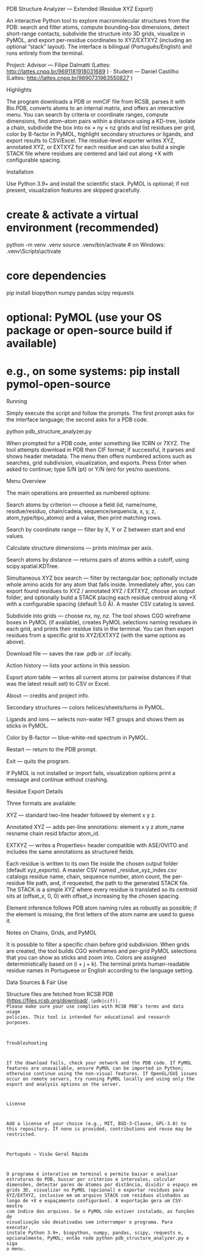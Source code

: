 PDB Structure Analyzer — Extended (Residue XYZ Export)

An interactive Python tool to explore macromolecular structures from the PDB: search and filter atoms, compute bounding-box dimensions, detect short-range contacts, subdivide the structure into 3D grids, visualize in PyMOL, and export per-residue coordinates to XYZ/EXTXYZ (including an optional “stack” layout). The interface is bilingual (Português/English) and runs entirely from the terminal.

Project: Advisor — Filipe Dalmatti (Lattes: http://lattes.cnpq.br/9691181918031689
) · Student — Daniel Castilho (Lattes: http://lattes.cnpq.br/9890731963550827
)

Highlights

The program downloads a PDB or mmCIF file from RCSB, parses it with Bio.PDB, converts atoms to an internal matrix, and offers an interactive menu. You can search by criteria or coordinate ranges, compute dimensions, find atom–atom pairs within a distance using a KD-tree, isolate a chain, subdivide the box into nx × ny × nz grids and list residues per grid, color by B-factor in PyMOL, highlight secondary structures or ligands, and export results to CSV/Excel. The residue-level exporter writes XYZ, annotated XYZ, or EXTXYZ for each residue and can also build a single STACK file where residues are centered and laid out along +X with configurable spacing.

Installation

Use Python 3.9+ and install the scientific stack. PyMOL is optional; if not present, visualization features are skipped gracefully.

# create & activate a virtual environment (recommended)
python -m venv .venv
source .venv/bin/activate  # on Windows: .venv\Scripts\activate

# core dependencies
pip install biopython numpy pandas scipy requests

# optional: PyMOL (use your OS package or open-source build if available)
# e.g., on some systems: pip install pymol-open-source

Running

Simply execute the script and follow the prompts. The first prompt asks for the interface language; the second asks for a PDB code.

python pdb_structure_analyzer.py


When prompted for a PDB code, enter something like 1CRN or 7XYZ. The tool attempts download in PDB then CIF format; if successful, it parses and shows header metadata. The menu then offers numbered actions such as searches, grid subdivision, visualization, and exports. Press Enter when asked to continue; type S/N (pt) or Y/N (en) for yes/no questions.

Menu Overview

The main operations are presented as numbered options:

Search atoms by criterion — choose a field (id, name/nome, residue/residuo, chain/cadeia, sequence/sequencia, x, y, z, atom_type/tipo_atomo) and a value, then print matching rows.

Search by coordinate range — filter by X, Y or Z between start and end values.

Calculate structure dimensions — prints min/max per axis.

Search atoms by distance — returns pairs of atoms within a cutoff, using scipy.spatial.KDTree.

Simultaneous XYZ box search — filter by rectangular box; optionally include whole amino acids for any atom that falls inside. Immediately after, you can export found residues to XYZ / annotated XYZ / EXTXYZ, choose an output folder, and optionally build a STACK placing each residue centroid along +X with a configurable spacing (default 5.0 Å). A master CSV catalog is saved.

Subdivide into grids — choose nx, ny, nz. The tool shows CGO wireframe boxes in PyMOL (if available), creates PyMOL selections naming residues in each grid, and prints their residue lists in the terminal. You can then export residues from a specific grid to XYZ/EXTXYZ (with the same options as above).

Download file — saves the raw .pdb or .cif locally.

Action history — lists your actions in this session.

Export atom table — writes all current atoms (or pairwise distances if that was the latest result set) to CSV or Excel.

About — credits and project info.

Secondary structures — colors helices/sheets/turns in PyMOL.

Ligands and ions — selects non-water HET groups and shows them as sticks in PyMOL.

Color by B-factor — blue-white-red spectrum in PyMOL.

Restart — return to the PDB prompt.

Exit — quits the program.

If PyMOL is not installed or import fails, visualization options print a message and continue without crashing.

Residue Export Details

Three formats are available:

XYZ — standard two-line header followed by element x y z.

Annotated XYZ — adds per-line annotations: element x y z atom_name resname chain resid bfactor atom_id.

EXTXYZ — writes a Properties= header compatible with ASE/OVITO and includes the same annotations as structured fields.

Each residue is written to its own file inside the chosen output folder (default xyz_exports). A master CSV named <PDB>_residue_xyz_index.csv catalogs residue name, chain, sequence number, atom count, the per-residue file path, and, if requested, the path to the generated STACK file. The STACK is a simple XYZ where every residue is translated so its centroid sits at (offset_x, 0, 0) with offset_x increasing by the chosen spacing.

Element inference follows PDB atom naming rules as robustly as possible; if the element is missing, the first letters of the atom name are used to guess it.

Notes on Chains, Grids, and PyMOL

It is possible to filter a specific chain before grid subdivision. When grids are created, the tool builds CGO wireframes and per-grid PyMOL selections that you can show as sticks and zoom into. Colors are assigned deterministically based on (i + j + k). The terminal prints human-readable residue names in Portuguese or English according to the language setting.

Data Sources & Fair Use

Structure files are fetched from RCSB PDB (https://files.rcsb.org/download/<code>.(pdb|cif)). Please make sure your use complies with RCSB PDB’s terms and data usage policies. This tool is intended for educational and research purposes.

Troubleshooting

If the download fails, check your network and the PDB code. If PyMOL features are unavailable, ensure PyMOL can be imported in Python; otherwise continue using the non-visual features. If OpenGL/GUI issues occur on remote servers, try running PyMOL locally and using only the export and analysis options on the server.

License

Add a license of your choice (e.g., MIT, BSD-3-Clause, GPL-3.0) to this repository. If none is provided, contributions and reuse may be restricted.

Português — Visão Geral Rápida

O programa é interativo em terminal e permite baixar e analisar estruturas do PDB, buscar por critérios e intervalos, calcular dimensões, detectar pares de átomos por distância, dividir o espaço em grids 3D, visualizar no PyMOL (opcional) e exportar resíduos para XYZ/EXTXYZ, inclusive em um arquivo STACK com resíduos alinhados ao longo de +X e espaçamento configurável. A exportação gera um CSV-mestre com índice dos arquivos. Se o PyMOL não estiver instalado, as funções de visualização são desativadas sem interromper o programa. Para executar, instale Python 3.9+, biopython, numpy, pandas, scipy, requests e, opcionalmente, PyMOL; então rode python pdb_structure_analyzer.py e siga o menu.
